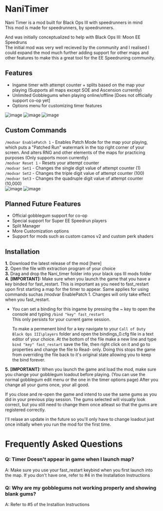 # NaniTimer
Nani Timer is a mod built for Black Ops III with speedrunners in mind\
This mod is made for speedrunners, by speedrunners.

And was initially conceptualized to help with Black Ops III: Moon EE Speedruns\
The initial mod was very well recieved by the community and I realised I could expand the mod much further 
adding support for other maps and other features to make this a great tool for the EE Speedruning community.

## Features
- Ingame timer with attempt counter + splits based on the map your playing (Supports all maps except SOE and Ascension currently)
- Unlimited Gobblegums when playing online/offline [Does not officially support co-op yet]
- Options menu for customizing timer features

![image](https://user-images.githubusercontent.com/35498189/224621540-a5956965-d0e9-4f80-baca-5cbff0715001.png)
![image](https://user-images.githubusercontent.com/35498189/224619856-aebecd0d-ce69-4d5b-9499-af7e1d1542fc.png)
![image](https://user-images.githubusercontent.com/35498189/224621108-0f0ff805-de88-4ced-a778-9d72f31a7b5d.png)

## Custom Commands
`/modvar EnablePatch 1` - Enables Patch Mode for the map your playing, which puts a "Patched Run" watermark in the top right corner of your screen. 
And alters RNG and other elements of the maps for practicing purposes (Only supports moon currently)\
`/modvar Reset 1` - Resets your attempt counter\
`/modvar Set1` - Changes the single digit value of attempt counter (1)\
`/modvar Set2` - Changes the triple digit value of attempt counter (100)\
`/modvar Set3` - Changes the quadruple digit value of attempt counter (10,000)\
![image](https://user-images.githubusercontent.com/35498189/224623591-653058ec-3a63-4630-b404-fa6f0bd0a6ab.png)
![image](https://user-images.githubusercontent.com/35498189/224622563-789841e7-a68d-4784-9a1c-6a26fb5d1a8a.png)

## Planned Future Features
- Official gobblegum support for co-op
- Special support for Super EE Speedrun players 
- Split Manager
- More Customization options
- Support for mods such as custom camos v2 and custom perk shaders

## Installation
**1.** Download the latest release of the mod [here]\
**2.** Open the file with extraction program of your choice\
**3.** Drag and drop the Nani_timer folder into your black ops III mods folder\
**4.** **[IMPORTANT]:** Make sure when you launch the game that you have a key binded for fast_restart. This is important as you need to fast_restart upon first starting a map for the timer to appear. Same applies for using commands suchas /modvar EnablePatch 1. Changes will only take effect when you fast_restart.

- You can set a binding for this ingame by pressing the ~ key to open the console and typing `/bind "key" fast_restart`\
  This only persists for your current game session.

  To make a permenent bind for a key navigate to your `Call of Duty Black Ops III\players` folder and open the bindings_0.cfg file in a text editor of your choice.
  At the bottom of the file make a new line and type `bind "key" fast_restart` save the file, then right click on it and go to properties and change the file to Read-    only. Doing this stops the game from overriding the file back to it's original state allowing you to keep the bind forever.
  
**5.** **[IMPORTANT]:** When you launch the game and load the mod, make sure you change your gobblegum loadout before playing. (You can use the normal gobblegum edit menu or the one in the timer options page) After you change all your gums once, your all good. 

If you close and re-open the game and intend to use the same gums as you did in your previous play session. 
The gums selected will visually look correct, but you still need to change them once atleast so that the gums are registered correctly.

I'll relase an update in the future so you'll only have to change loadout just once initially when you run the mod for the first time.

# Frequently Asked Questions
### Q: Timer Doesn't appear in game when I launch map?
A: Make sure you use your fast_restart keybind when you first launch into the map. If you don't have one, refer to #4 in the Installation Instructions
### Q: Why are my gobblegums not working properly and showing blank gums?
A: Refer to #5 of the Installion Instructions
